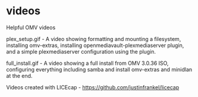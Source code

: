 # videos
Helpful OMV videos 

plex_setup.gif - A video showing formatting and mounting a filesystem, installing omv-extras, installing openmediavault-plexmediaserver plugin, and a simple plexmediaserver configuration using the plugin.

full_install.gif - A video showing a full install from OMV 3.0.36 ISO, configuring everything including samba and install omv-extras and minidlan at the end.


Videos created with LICEcap - https://github.com/justinfrankel/licecap
